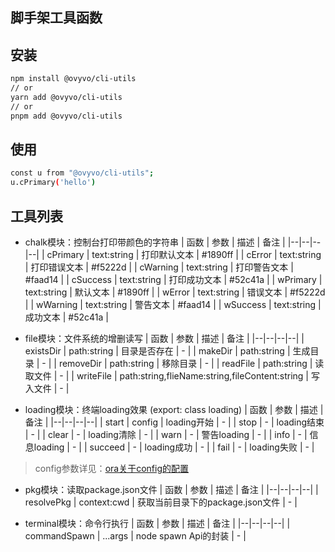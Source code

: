 ## 脚手架工具函数

## 安装

```bash
npm install @ovyvo/cli-utils
// or
yarn add @ovyvo/cli-utils
// or
pnpm add @ovyvo/cli-utils
```

## 使用

```bash
const u from "@ovyvo/cli-utils";
u.cPrimary('hello')
```

## 工具列表

- chalk模块：控制台打印带颜色的字符串
  | 函数 | 参数 | 描述 | 备注 |
  |--|--|--|--|
  | cPrimary | text:string | 打印默认文本 | #1890ff |
  | cError | text:string | 打印错误文本 | #f5222d |
  | cWarning | text:string | 打印警告文本 | #faad14 |
  | cSuccess | text:string | 打印成功文本 | #52c41a |
  | wPrimary | text:string | 默认文本 | #1890ff |
  | wError | text:string | 错误文本 | #f5222d |
  | wWarning | text:string | 警告文本 | #faad14 |
  | wSuccess | text:string | 成功文本 | #52c41a |

- file模块：文件系统的增删读写
  | 函数 | 参数 | 描述 | 备注 |
  |--|--|--|--|
  | existsDir | path:string | 目录是否存在 | - |
  | makeDir | path:string | 生成目录 | - |
  | removeDir | path:string | 移除目录 | - |
  | readFile | path:string | 读取文件 | - |
  | writeFile | path:string,flieName:string,fileContent:string | 写入文件 | - |

- loading模块：终端loading效果 (export: class loading)
  | 函数 | 参数 | 描述 | 备注 |
  |--|--|--|--|
  | start | config | loading开始 | - |
  | stop | - | loading结束 | - |
  | clear | - | loading清除 | - |
  | warn | - | 警告loading | - |
  | info | - | 信息loading | - |
  | succeed | - | loading成功 | - |
  | fail | - | loading失败 | - |

> config参数详见：[ora关于config的配置](https://www.npmjs.com/package/ora#options)

- pkg模块：读取package.json文件
  | 函数 | 参数 | 描述 | 备注 |
  |--|--|--|--|
  | resolvePkg | context:cwd | 获取当前目录下的package.json文件 | - |

- terminal模块：命令行执行
  | 函数 | 参数 | 描述 | 备注 |
  |--|--|--|--|
  | commandSpawn | ...args | node spawn Api的封装 | - |
